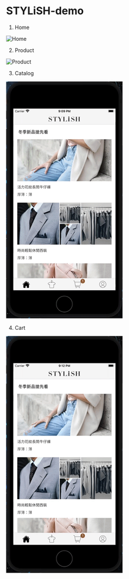 # STYLiSH-demo

1. Home

![Home](https://github.com/BACTERIAFISH/STYLiSH-demo/blob/main/demo/STYLiSH_demo_home.gif)

2. Product

![Product](https://github.com/BACTERIAFISH/STYLiSH-demo/blob/main/demo/STYLiSH_demo_product.gif)

3. Catalog

![Catalog](https://github.com/BACTERIAFISH/STYLiSH-demo/blob/main/demo/STYLiSH_demo_catalog.gif)

4. Cart

![Cart](https://github.com/BACTERIAFISH/STYLiSH-demo/blob/main/demo/STYLiSH_demo_cart.gif)
